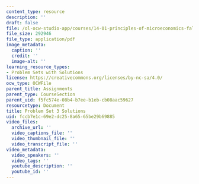 ```yaml
---
content_type: resource
description: ''
draft: false
file: /ol-ocw-studio-app/courses/14-01-principles-of-microeconomics-fall-2018/fccb7e1c69e2dc258a6565be29b69885_MIT14_01F18_pset3sol.pdf
file_size: 292946
file_type: application/pdf
image_metadata:
  caption: ''
  credit: ''
  image-alt: ''
learning_resource_types:
- Problem Sets with Solutions
license: https://creativecommons.org/licenses/by-nc-sa/4.0/
ocw_type: OCWFile
parent_title: Assignments
parent_type: CourseSection
parent_uid: f5fc574e-08b4-b7ee-b1eb-cb08aac59627
resourcetype: Document
title: Problem Set 3 Solutions
uid: fccb7e1c-69e2-dc25-8a65-65be29b69885
video_files:
  archive_url: ''
  video_captions_file: ''
  video_thumbnail_file: ''
  video_transcript_file: ''
video_metadata:
  video_speakers: ''
  video_tags: ''
  youtube_description: ''
  youtube_id: ''
---
```


